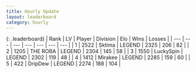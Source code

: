 ```yaml
---
title: Hourly Update
layout: leaderboard
category: hourly
---
```


{: .leaderboard}
| Rank | LV | Player | Division | Elo | Wins | Losses |
| --- | --- | --- | --- | --- | --- | --- |
| <span data-change="0">1</span> | 2522 | <span title="ID: 353063">Sktima</span> | LEGEND | <span data-change="0">2325</span> | <span data-change="0">206</span> | <span data-change="0">82</span> |
| <span data-change="0">2</span> | 1205 | <span title="ID: 402846">THE ROBA</span> | LEGEND | <span data-change="0">2304</span> | <span data-change="0">145</span> | <span data-change="0">58</span> |
| <span data-change="0">3</span> | 1550 | <span title="ID: 498412">LuckySpin</span> | LEGEND | <span data-change="0">2302</span> | <span data-change="0">119</span> | <span data-change="0">48</span> |
| <span data-change="0">4</span> | 1412 | <span title="ID: 416373">Mirakee</span> | LEGEND | <span data-change="0">2285</span> | <span data-change="0">159</span> | <span data-change="0">60</span> |
| <span data-change="0">5</span> | 422 | <span title="ID: 649454">DripDew</span> | LEGEND | <span data-change="0">2274</span> | <span data-change="0">188</span> | <span data-change="0">104</span> |